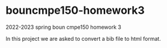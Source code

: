 # bouncmpe150-homework3
2022-2023 spring boun cmpe150 homework 3

In this project we are asked to convert a bib file to html format.

